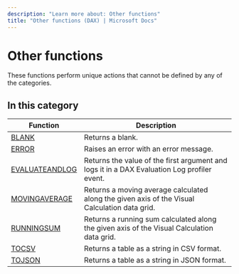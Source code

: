 ```yaml
---
description: "Learn more about: Other functions"
title: "Other functions (DAX) | Microsoft Docs"
---
```

# Other functions

These functions perform unique actions that cannot be defined by any of the categories.
  
## In this category  

|Function  |Description  |
|---------|---------|
|[BLANK](blank-function-dax.md)       |  Returns a blank.       |
|[ERROR](error-function.md)     | Raises an error with an error message.         |
|[EVALUATEANDLOG](evaluateandlog-function-dax.md)     |    Returns the value of the first argument and logs it in a DAX Evaluation Log profiler event.     |
|[MOVINGAVERAGE](movingaverage-function-dax.md)|Returns a moving average calculated along the given axis of the Visual Calculation data grid.|
|[RUNNINGSUM](runningsum-function-dax.md)|Returns a running sum calculated along the given axis of the Visual Calculation data grid.|
|[TOCSV](tocsv-function-dax.md)     |   Returns a table as a string in CSV format.      |
|[TOJSON](tojson-function-dax.md)     |   Returns a table as a string in JSON format.      |
